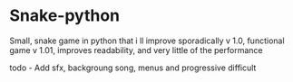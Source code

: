 # Snake-python
Small, snake game in python that i ll improve sporadically 
v 1.0, functional game
v 1.01, improves readability, and very little of the performance

todo - Add sfx, backgroung song, menus and progressive difficult 
